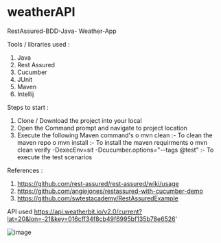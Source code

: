 # weatherAPI


RestAssured-BDD-Java- Weather-App

Tools / libraries used :
1.    Java
2.    Rest Assured
3.    Cucumber
4.    JUnit
5.    Maven
6.    Intellij

Steps to start :
1.    Clone / Download the project into your local
2.    Open the Command prompt and navigate to project location
3.    Execute the following Maven command's
      o    mvn clean :- To clean the maven repo
      o    mvn install :- To install the maven requirments
      o    mvn clean verify -DexecEnv=sit -Dcucumber.options="--tags @test"  :- To execute the test scenarios



References :
1.    https://github.com/rest-assured/rest-assured/wiki/usage
2.    https://github.com/angiejones/restassured-with-cucumber-demo
3.    https://github.com/swtestacademy/RestAssuredExample

API used
https://api.weatherbit.io/v2.0/current?lat=20&lon=-21&key=016cff34f8cb49f6995bf135b78e6526'


![image](https://user-images.githubusercontent.com/57488334/162578625-3d5e2f2a-d332-4ebb-bc74-d43b4a043f3f.png)



